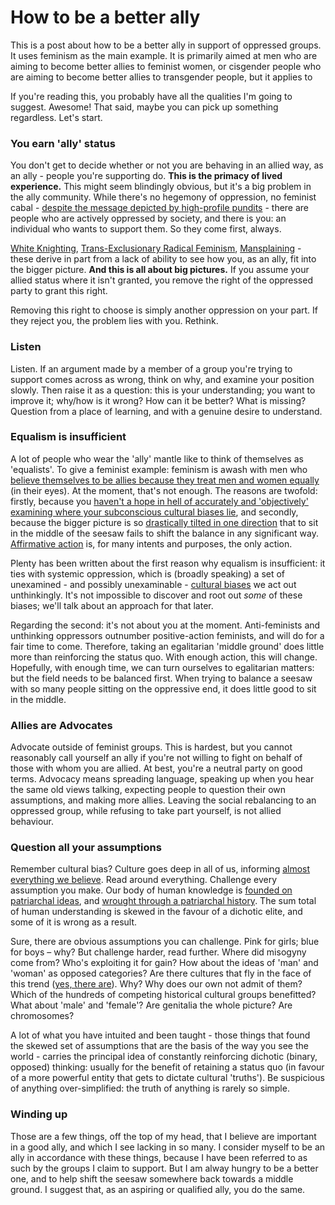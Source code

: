 # How to be a better ally

This is a post about how to be a better ally in support of oppressed groups. It uses feminism as the main example. It is primarily aimed at men who are aiming to become better allies to feminist women, or cisgender people who are aiming to become better allies to transgender people, but it applies to 

If you're reading this, you probably have all the qualities I'm going to suggest. Awesome! That said, maybe you can pick up something regardless. Let's start.

### You earn 'ally' status

You don't get to decide whether or not you are behaving in an allied way, as an ally - people you're supporting do. **This is the primacy of lived experience.** This might seem blindingly obvious, but it's a big problem in the ally community. While there's no hegemony of oppression, no feminist cabal - [despite the message depicted by high-profile pundits](http://www.pinknews.co.uk/2013/01/10/guardian-columnist-julie-bindel-the-trans-cabal-are-running-a-witch-hunt/) - there are people who are actively oppressed by society, and there is you: an individual who wants to support them. So they come first, always.

[White Knighting](http://geekfeminism.wikia.com/wiki/White_knighting), [Trans-Exclusionary Radical Feminism](http://geekfeminism.wikia.com/wiki/TERF), [Mansplaining](http://www.thenation.com/article/men-still-explain-things-me/) - these derive in part from a lack of ability to see how you, as an ally, fit into the bigger picture. **And this is all about big pictures.** If you assume your allied status where it isn't granted, you remove the right of the oppressed party to grant this right.

Removing this right to choose is simply another oppression on your part. If they reject you, the problem lies with you. Rethink.

### Listen

Listen. If an argument made by a member of a group you're trying to support comes across as wrong, think on why, and examine your position slowly. Then raise it as a question: this is your understanding; you want to improve it; why/how is it wrong? How can it be better? What is missing? Question from a place of learning, and with a genuine desire to understand.

### Equalism is insufficient

A lot of people who wear the 'ally' mantle like to think of themselves as 'equalists'. To give a feminist example: feminism is awash with men who [believe themselves to be allies because they treat men and women equally](http://leftfootforward.org/2015/02/why-i-want-feminism-and-not-equality-and-why-they-are-not-the-same-thing/) (in their eyes). At the moment, that's not enough. The reasons are twofold: firstly, because you [haven't a hope in hell of accurately and 'objectively' examining where your subconscious cultural biases lie](https://books.google.co.uk/books?hl=en&lr=&id=HuAoe4phOgEC&oi=fnd&pg=PA133&dq=unconscious+bias+feminism&ots=wfxt-ScCqm&sig=EoUG741lkR_rdKLsJY5QH70z_5Q#v=onepage&q=unconscious%20bias%20feminism&f=false), and secondly, because the bigger picture is so [drastically tilted in one direction](http://www.huffingtonpost.com/humera-lodhi/a-muslim-at-mizzou-does-s_b_8539080.html) that to sit in the middle of the seesaw fails to shift the balance in any significant way. [Affirmative action](http://www.huffingtonpost.com/humera-lodhi/a-muslim-at-mizzou-does-s_b_8539080.html) is, for many intents and purposes, the only action.

Plenty has been written about the first reason why equalism is insufficient: it ties with systemic oppression, which is (broadly speaking) a set of unexamined - and possibly unexaminable - [cultural biases](http://geekfeminism.wikia.com/wiki/Cultural_bias) we act out unthinkingly. It's not impossible to discover and root out _some_ of these biases; we'll talk about an approach for that later.

Regarding the second: it's not about you at the moment. Anti-feminists and unthinking oppressors outnumber positive-action feminists, and will do for a fair time to come. Therefore, taking an egalitarian 'middle ground' does little more than reinforcing the status quo. With enough action, this will change. Hopefully, with enough time, we can turn ourselves to egalitarian matters: but the field needs to be balanced first. When trying to balance a seesaw with so many people sitting on the oppressive end, it does little good to sit in the middle.

### Allies are Advocates

Advocate outside of feminist groups. This is hardest, but you cannot reasonably call yourself an ally if you're not willing to fight on behalf of those with whom you are allied. At best, you're a neutral party on good terms. Advocacy means spreading language, speaking up when you hear the same old views talking, expecting people to question their own assumptions, and making more allies. Leaving the social rebalancing to an oppressed group, while refusing to take part yourself, is not allied behaviour.

### Question all your assumptions

Remember cultural bias? Culture goes deep in all of us, informing [almost everything we believe](http://www.papert.org/articles/EpistemologicalPluralism.html). Read around everything. Challenge every assumption you make. Our body of human knowledge is [founded on patriarchal ideas](http://www.jstor.org/stable/40278105?seq=1#page_scan_tab_contents), and [wrought through a patriarchal history](http://womenshistory.about.com/od/feminism/a/patriarchal.htm). The sum total of human understanding is skewed in the favour of a dichotic elite, and some of it is wrong as a result. 

Sure, there are obvious assumptions you can challenge. Pink for girls; blue for boys – why? But challenge harder, read further. Where did misogyny come from? Who's exploiting it for gain? How about the ideas of 'man' and 'woman' as opposed categories? Are there cultures that fly in the face of this trend ([yes, there are](https://en.wikipedia.org/wiki/Third_gender)). Why? Why does our own not admit of them? Which of the hundreds of competing historical cultural groups benefitted? What about 'male' and 'female'? Are genitalia the whole picture? Are chromosomes? 

A lot of what you have intuited and been taught - those things that found the skewed set of assumptions that are the basis of the way you see the world - carries the principal idea of constantly reinforcing dichotic (binary, opposed) thinking: usually for the benefit of retaining a status quo (in favour of a more powerful entity that gets to dictate cultural 'truths'). Be suspicious of anything over-simplified: the truth of anything is rarely so simple.

### Winding up

Those are a few things, off the top of my head, that I believe are important in a good ally, and which I see lacking in so many. I consider myself to be an ally in accordance with these things, because I have been referred to as such by the groups I claim to support. But I am alway hungry to be a better one, and to help shift the seesaw somewhere back towards a middle ground. I suggest that, as an aspiring or qualified ally, you do the same.
